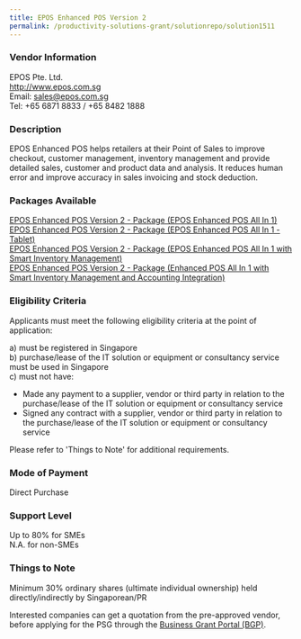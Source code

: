 ```yaml
---
title: EPOS Enhanced POS Version 2
permalink: /productivity-solutions-grant/solutionrepo/solution1511
---
```


### Vendor Information
EPOS Pte. Ltd.<br>http://www.epos.com.sg<br>Email: sales@epos.com.sg<br>Tel: +65 6871 8833 / +65 8482 1888

### Description

EPOS Enhanced POS helps retailers at their Point of Sales to improve checkout, customer management, inventory management and provide detailed sales, customer and product data and analysis. It reduces human error and improve accuracy in sales invoicing and stock deduction.

### Packages Available

<a href='https://www.gobusiness.gov.sg/images/psg/Desensitised_EPOS_Pte._Ltd_Annex_3_-_New_CR_wef_29_Oct_2020_Part_2.pdf' target='_blank'>EPOS Enhanced POS Version 2 - Package (EPOS Enhanced POS All In 1)</a><br/>
<a href='https://www.gobusiness.gov.sg/images/psg/Desensitised_EPOS_Pte._Ltd_Annex_3_-_New_CR_wef_29_Oct_2020_Part_3.pdf' target='_blank'>EPOS Enhanced POS Version 2 - Package (EPOS Enhanced POS All In 1 - Tablet)</a><br/>
<a href='https://www.gobusiness.gov.sg/images/psg/Desensitised_EPOS_Pte._Ltd_Annex_3_-_New_CR_wef_29_Oct_2020_Part_4.pdf' target='_blank'>EPOS Enhanced POS Version 2 - Package (EPOS Enhanced POS All In 1 with Smart Inventory Management)</a><br/>
<a href='https://www.gobusiness.gov.sg/images/psg/Desensitised_EPOS_Pte._Ltd_Annex_3_-_New_CR_wef_29_Oct_2020_Part_5.pdf' target='_blank'>EPOS Enhanced POS Version 2 - Package (Enhanced POS All In 1 with Smart Inventory Management and Accounting Integration)</a><br/>

### Eligibility Criteria

Applicants must meet the following eligibility criteria at the point of application:

a) must be registered in Singapore <br>
b) purchase/lease of the IT solution or equipment or consultancy service must be used in Singapore <br>
c) must not have:
- Made any payment to a supplier, vendor or third party in relation to the purchase/lease of the IT solution or equipment or consultancy service
- Signed any contract with a supplier, vendor or third party in relation to the purchase/lease of the IT solution or equipment or consultancy service

Please refer to 'Things to Note' for additional requirements.

### Mode of Payment
Direct Purchase

### Support Level
Up to 80% for SMEs <br>
N.A. for non-SMEs

### Things to Note
Minimum 30% ordinary shares (ultimate individual ownership) held directly/indirectly by Singaporean/PR

Interested companies can get a quotation from the pre-approved vendor, before applying for the PSG through the <a target='_blank' href='https://www.businessgrants.gov.sg/'>Business Grant Portal (BGP)</a>.
